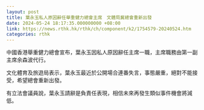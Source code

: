 ```yaml
---
layout: post
title: 葉永玉私人原因辭任舉重健力總會主席　文體局冀總會重新出發
date: 2024-05-24 18:17:35.000000000 +08:00
link: https://news.rthk.hk/rthk/ch/component/k2/1754579-20240524.htm
categories: rthk
---
```


中國香港舉重健力總會宣布，葉永玉因私人原因辭任主席一職，主席職務由第一副主席余森波代行。

文化體育及旅遊局表示，葉永玉最近於公開場合連番失言，事態嚴重，絕對不能接受，希望總會重新出發。

有立法會議員說，葉永玉請辭是負責任表現，相信未來再發生類似事件機會將減低。
